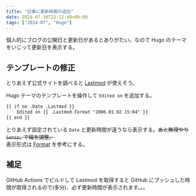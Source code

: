 ```yaml
---
title: "記事に更新時間の追加"
date: 2024-07-30T22:12:49+09:00
tags: ["2024-07", "Hugo"]
---
```


個人的にブログの公開日と更新日があるとありがたい。なので Hugo のテーマをいじって更新日を表示する。

## テンプレートの修正
  
とりあえず公式サイトを調べると [Lastmod](https://gohugo.io/methods/page/lastmod/) が使えそう。


Hugo テーマのテンプレートを操作して `Edited on` を追加する。  
```html
{{ if ne .Date .Lastmod }}
    Edited on {{ .Lastmod.Format "2006.01.02 15:04" }}
{{ end }}
```

とりあえず設定されている `Date` と更新時間が違うなら表示する。~~あと無理やり `&ensp;` で幅を調整。~~  
表示形式は [Format](https://gohugo.io/methods/time/format/) を参考にする。

## 補足

GitHub Actions でビルドして Lastmod を取得すると GitHub にプッシュした時間が取得されるので(多分)、必ず更新時間が表示されます。。。